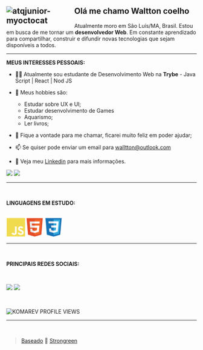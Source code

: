 ## <img align="left" alt="atqjunior-myoctocat" src="https://octocat-generator-assets.githubusercontent.com/my-octocat-1616875578710.png" width="180px"/><a href="https://github.com/walttoncoelho"></a>

## Olá me chamo **Waltton coelho**

Atualmente moro em São Luís/MA, Brasil. Estou em busca de me tornar um **desenvolvedor Web**. Em constante aprendizado para compartilhar, construir e difundir novas tecnologias que sejam disponíveis a todos.

---

**MEUS INTERESSES PESSOAIS:**

- 👩‍💻 Atualmente sou estudante de Desenvolvimento Web na **Trybe** - Java Script | React | Nod JS 


* 👾 Meus hobbies são: 
  * Estudar sobre UX e UI; 
  * Estudar desenvolvimento de Games
  * Aquarismo;
  * Ler livros;
  

* 💬 Fique a vontade para me chamar, ficarei muito feliz em poder ajudar;
* 📫 Se quiser pode enviar um email para walltton@outlook.com
* 📝 Veja meu <a href="https://www.linkedin.com/in/waltton-coelho-730a2aa4/" target="_blank">Linkedin</a> para mais informações.

<div align="left">
<span>
  <img height="170em" src="https://github-readme-stats.vercel.app/api?username=atqjunior&show_icons=true&include_all_commits=true&count_private=true&theme=slateorange&icon_color=#268bd2&title_color=#268bd2&custom_title=Amaury Junior GitHub Stats"/>
</span>
<span>
  <img height="170em" src="https://github-readme-stats.vercel.app/api/top-langs/?username=atqjunior&layout=default&&langs_count=5&theme=slateorange&icon_color=#268bd2&title_color=#268bd2&custom_title=Most Used Languages"/>
</span>

---
<br>

**LINGUAGENS EM ESTUDO:**

  <br>
  <img align="left" alt="atqjunior-JS" height="50" width="50" src="https://raw.githubusercontent.com/devicons/devicon/master/icons/javascript/javascript-plain.svg">
  <img aign="left" alt="atqjunior-CSS" height="50" width="50" src="https://raw.githubusercontent.com/devicons/devicon/master/icons/css3/css3-original.svg">
  <img align="left" alt="atqjunior-HTML" height="50" width="50" src="https://raw.githubusercontent.com/devicons/devicon/master/icons/html5/html5-original.svg">

---
<br> 

**PRINCIPAIS REDES SOCIAIS:**

<br>

<a href="https://www.linkedin.com/in/waltton-coelho-730a2aa4/" target="_blank"><img src="https://img.shields.io/badge/-LinkedIn-%230077B5?style=for-the-badge&logo=linkedin&logoColor=white" target="_blank"></a>
<a href="https://www.instagram.com/walttoncoelho/" target="_blank"><img src="https://img.shields.io/badge/-Instagram-%23E4405F?style=for-the-badge&logo=instagram&logoColor=white" target="_blank"></a>

<br>

![KOMAREV PROFILE VIEWS](https://komarev.com/ghpvc/?username=atqjunior&label=PROFILE+VIEWS&)

---
<br>

>[Baseado](https://github.com/Strongreen) 
>🧡 [Strongreen](https://github.com/Strongreen)
